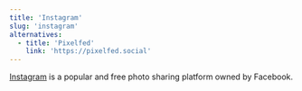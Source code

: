 ```yaml
---
title: 'Instagram'
slug: 'instagram'
alternatives:
  - title: 'Pixelfed'
    link: 'https://pixelfed.social'
---
```


[Instagram](https://www.instagram.com/) is a popular and free photo sharing platform owned by Facebook.
